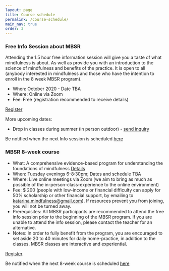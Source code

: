 ```yaml
---
layout: page
title: Course schedule
permalink: /course-schedule/
main_nav: true
order: 3
---
```




### Free Info Session about MBSR
Attending the 1.5 hour free information session will give you a taste of what mindfulness is about. As well as provide you with an introduction to the science of mindfulness and benefits of the practice. It is open to all (anybody interested in mindfulness and those who have the intention to enroll in the 8 week MBSR program).

- When: October 2020 - Date TBA
- Where: Online via Zoom
- Fee: Free (registration recommended to receive details)

[Register](/register/)

More upcoming dates:
- Drop in classes during summer (in person outdoor) - [send inquiry](/contact/)

Be notified when the next Info session is scheduled [here](/notify/)


### MBSR 8-week course
- What: A comprehensive evidence-based program for understanding the foundations of mindfulness [Details](/mbsr/)
- When: Tuesday evenings 6-8:30pm; Dates and schedule TBA
- Where: Live online meetings via Zoom (we aim to bring as much as possible of the in-person-class-experience to the online environment) 
- Fee: $ 200 (people with low-income or financial difficulty can apply for 50% scholarship or other financial support, by emailing to katarina.mindfulness@gmail.com). If resources prevent you from joining, you will not be turned away. 
- Prerequisites: All MBSR participants are recommended to attend the free info session prior to the beginning of the MBSR program. If you are unable to attend the info session, please contact the teacher for an alternative.
- Notes: In order to fully benefit from the program, you are encouraged to set aside 20 to 40 minutes for daily home-practice, in addition to the classes. MBSR classes are interactive and experiential. 

[Register](/register-8week-mbsr/)

Be notified when the next 8-week course is scheduled [here](/notify/)
